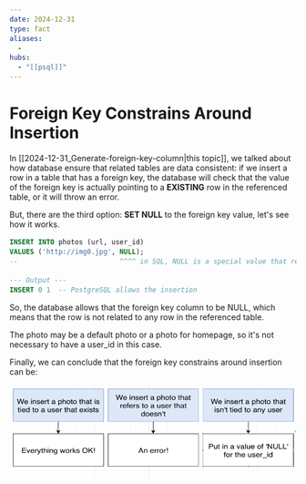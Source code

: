 ```yaml
---
date: 2024-12-31
type: fact
aliases:
  -
hubs:
  - "[[psql]]"
---
```


# Foreign Key Constrains Around Insertion

In [[2024-12-31_Generate-foreign-key-column|this topic]], we talked about how database ensure that related tables are data consistent: if we insert a row in a table that has a foreign key, the database will check that the value of the foreign key is actually pointing to a **EXISTING** row in the referenced table, or it will throw an error.

But, there are the third option: **SET NULL** to the foreign key value, let's see how it works.

```sql
INSERT INTO photos (url, user_id)
VALUES ('http://img0.jpg', NULL);
--                         ^^^^ in SQL, NULL is a special value that represents the absence of a value

--- Output ---
INSERT 0 1  -- PostgreSQL allows the insertion

```

So, the database allows that the foreign key column to be NULL, which means that the row is not related to any row in the referenced table.

The photo may be a default photo or a photo for homepage, so it's not necessary to have a user_id in this case.

Finally, we can conclude that the foreign key constrains around insertion can be:

![foreign-key-constrains.png](../../assets/imgs/foreign-key-constrains.png)

